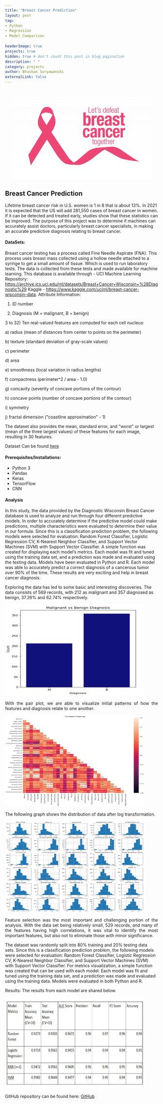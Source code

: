 ```yaml
---
title: "Breast Cancer Prediction"
layout: post
tag: 
- Python
- Regression
- Model Comparison 

headerImage: true
projects: true
hidden: true # don't count this post in blog pagination
description: " "
category: projects
author: Bhushan Suryawanshi 
externalLink: false
---
```


<p align="center">
  <img width="460" height="300" src="/assets/images/breastCancerTitle.png">
</p>

## Breast Cancer Prediction
<p align='justify'>

Lifetime breast cancer risk in U.S. women is 1 in 8 that is about 13%. In 2021 it is expected 
that the US will add 281,550 cases of breast cancer in women. If it can be detected and treated 
early, studies show that these statistics can be improved. The purpose of this project was to 
determine if machines can accurately assist doctors, particularly breast cancer specialists, in 
making an accurate predictive diagnosis relating to breast cancer. 


#### DataSets:

Breast cancer testing has a process called Fine Needle Aspirate (FNA). This process uses breast mass collected using a hollow needle attached to a syringe to get a small amount of tissue. Which is used to run laboratory tests. The data is collected from these tests and made available for machine learning. This database is available through - 
UCI Machine Learning Repository: https://archive.ics.uci.edu/ml/datasets/Breast+Cancer+Wisconsin+%28Diagnostic%29
Kaggle - https://www.kaggle.com/uciml/breast-cancer-wisconsin-data.
Attribute Information:

1) ID number

2) Diagnosis (M = malignant, B = benign)

3 to 32) Ten real-valued features are computed for each cell nucleus:

a) radius (mean of distances from center to points on the perimeter)

b) texture (standard deviation of gray-scale values)

c) perimeter

d) area

e) smoothness (local variation in radius lengths)

f) compactness (perimeter^2 / area - 1.0)

g) concavity (severity of concave portions of the contour)

h) concave points (number of concave portions of the contour)

i) symmetry

j) fractal dimension ("coastline approximation" - 1)

The dataset also provides the mean, standard error, and "worst" or largest (mean of the three largest values) of these features for each image, resulting in 30 features. 

Dataset Can be found [here](https://www.kaggle.com/uciml/breast-cancer-wisconsin-data)


#### Prerequisites/Installations:
- Python 3
- Pandas
- Keras
- TensorFlow
- CNN

#### Analysis

In this study, the data provided by the Diagnostic Wisconsin Breast Cancer database is used to 
analyze and run through four different predictive models. In order to accurately determine if 
the predictive model could make predictions, multiple characteristics were evaluated to 
determine their value in our formula. Since this is a classification prediction problem, 
the following models were selected for evaluation: Random Forest Classifier, Logistic Regression CV, K-Nearest Neighbor 
Classifier, and Support Vector Machines (SVM) with Support Vector Classifier. A simple function was created for 
displaying each model’s metrics. Each model was fit and tuned using the training data set, and a prediction was made 
and evaluated using the testing data. Models have been evaluated in Python and R. Each model was able to accurately 
predict a correct diagnosis of a cancerous tumor over 90% of the time. These results are very exciting and help in 
breast cancer diagnosis. 

Exploring the data has led to some basic and interesting discoveries. The data consists of 569 records, with 212 as 
malignant and 357 diagnosed as benign, 37.26% and 62.74% respectively.  

</p>


<img width="460" height="300" src="/assets/images/Bar%20Graph.jpg">


<p align='justify'>
With the pair plot, we are able to visualize initial patterns of how the features and diagnosis relate to one another. 
</p>


<img width="460" height="300" src="/assets/images/original%20data%20correlation.png">


<p align='justify'>
The following graph shows the distribution of data after log transformation. 
</p>


<img width="460" height="300" src="/assets/images/log_histogram.png">


<p align='justify'>
Feature selection was the most important and challenging portion of the analysis. With the data set being relatively 
small, 529 records, and many of the features having high correlations, it was vital to identify the most important 
features, but also not to eliminate those with minor significance.

The dataset was randomly split into 80% training and 20% testing data sets. Since this is a classification prediction problem, the following models were selected for evaluation: Random Forest Classifier, Logistic Regression CV, K-Nearest Neighbor Classifier, and Support Vector Machines (SVM) with Support Vector Classifier. For metrics visualization, a simple function was created that can be used with each model. Each model was fit and tuned using the training data set, and a prediction was made and evaluated using the training data. Models were evaluated in both Python and R.

Results: The results from each model are shared below. 
</p>


<img width="460" height="300" src="/assets/images/BreastCancerResults.jpg">
  

GitHub repository can be found here: [GitHub]( https://github.com)  
